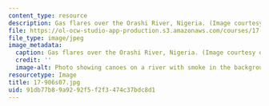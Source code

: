 ```yaml
---
content_type: resource
description: Gas flares over the Orashi River, Nigeria. (Image courtesy of only e.)
file: https://ol-ocw-studio-app-production.s3.amazonaws.com/courses/17-906-reading-seminar-in-social-science-the-geopolitics-and-geoeconomics-of-global-energy-spring-2007/91db77b89a9292f5f2f3474c37bdc8d1_17-906s07.jpg
file_type: image/jpeg
image_metadata:
  caption: Gas flares over the Orashi River, Nigeria. (Image courtesy of [E. Sandercock](http://www.flickr.com/people/travelling_e/).)
  credit: ''
  image-alt: Photo showing canoes on a river with smoke in the background.
resourcetype: Image
title: 17-906s07.jpg
uid: 91db77b8-9a92-92f5-f2f3-474c37bdc8d1
---
```

